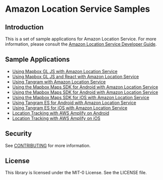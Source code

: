 # Amazon Location Service Samples

## Introduction

This is a set of sample applications for Amazon Location Service. For more information, please
consult the [Amazon Location Service Developer
Guide](https://docs.aws.amazon.com/location/latest/developerguide).

## Sample Applications

* [Using Mapbox GL JS with Amazon Location Service](mapbox-gl-js/)
* [Using Mapbox GL JS and React with Amazon Location Service](mapbox-gl-js-react/)
* [Using Tangram with Amazon Location Service](tangram-js/)
* [Using the Mapbox Maps SDK for Android with Amazon Location Service](mapbox-gl-native-android/)
* [Using the Mapbox Maps SDK for Android with Amazon Location Service](mapbox-gl-native-android/)
* [Using the Mapbox Maps SDK for iOS with Amazon Location Service](mapbox-gl-native-ios/)
* [Using Tangram ES for Android with Amazon Location Service](tangram-es-android/)
* [Using Tangram ES for iOS with Amazon Location Service](tangram-es-ios/)
* [Location Tracking with AWS Amplify on Android](tracking-android/)
* [Location Tracking with AWS Amplify on iOS](tracking-ios/)

## Security

See [CONTRIBUTING](CONTRIBUTING.md#security-issue-notifications) for more information.

## License

This library is licensed under the MIT-0 License. See the LICENSE file.
